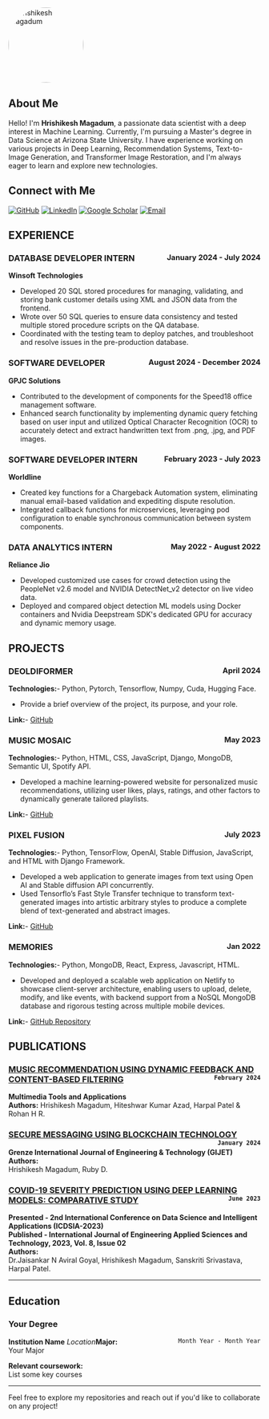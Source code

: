 
<!-- To make the image round, use HTML inside the Markdown file -->
<img src="https://github.com/user-attachments/assets/1ea7d318-934c-4b55-9cdc-1976cd8080a0" alt="Hrishikesh Magadum" style="border-radius: 50%; width: 150px; height: 150px;">

## About Me
Hello! I'm **Hrishikesh Magadum**, a passionate data scientist with a deep interest in Machine Learning. Currently, I'm pursuing a Master's degree in Data Science at Arizona State University. I have experience working on various projects in Deep Learning, Recommendation Systems, Text-to-Image Generation, and Transformer Image Restoration, and I'm always eager to learn and explore new technologies.


## Connect with Me

[![GitHub](https://img.shields.io/badge/GitHub-181717?style=for-the-badge&logo=github&logoColor=white&label=)](https://github.com/hrishikeshm12)
[![LinkedIn](https://img.shields.io/badge/LinkedIn-0077B5?style=for-the-badge&logo=linkedin&logoColor=white&label=)](https://www.linkedin.com/in/hrishikesh-magadum-323a431b3/)
[![Google Scholar](https://img.shields.io/badge/Google_Scholar-4285F4?style=for-the-badge&logo=google-scholar&logoColor=white&label=)](https://scholar.google.com/citations?user=p2Nk2JwAAAAJ&hl=en&oi=ao)
[![Email](https://img.shields.io/badge/Email-D14836?style=for-the-badge&logo=gmail&logoColor=white&label=)](mailto:hrishikeshmagadum09@gmail.com)



## EXPERIENCE


### DATABASE DEVELOPER INTERN <span style="float: right; font-size: 0.9em;">January 2024 - July 2024</span>  
**Winsoft Technologies**
- Developed 20 SQL stored procedures for managing, validating, and storing bank customer details using XML and JSON data from the frontend.
- Wrote over 50 SQL queries to ensure data consistency and tested multiple stored procedure scripts on the QA database.
- Coordinated with the testing team to deploy patches, and troubleshoot and resolve issues in the pre-production database.

### SOFTWARE DEVELOPER <span style="float: right; font-size: 0.9em;">August 2024 - December 2024</span>
**GPJC Solutions**
- Contributed to the development of components for the Speed18 office management software.
- Enhanced search functionality by implementing dynamic query fetching based on user input and utilized Optical Character Recognition (OCR) to accurately detect and extract handwritten text from .png, .jpg, and PDF images.

### SOFTWARE DEVELOPER INTERN <span style="float: right; font-size: 0.9em;">February 2023 - July 2023</span>
**Worldline**
- Created key functions for a Chargeback Automation system, eliminating manual email-based validation and expediting dispute resolution.
- Integrated callback functions for microservices, leveraging pod configuration to enable synchronous communication between system components.

### DATA ANALYTICS INTERN <span style="float: right; font-size: 0.9em;">May 2022 - August 2022</span>
**Reliance Jio**
- Developed customized use cases for crowd detection using the PeopleNet v2.6 model and NVIDIA DetectNet_v2 detector on live video data.
- Deployed and compared object detection ML models using Docker containers and Nvidia Deepstream SDK's dedicated GPU for accuracy and dynamic memory usage.




## PROJECTS


### DEOLDIFORMER <span style="float: right; font-size: 0.9em;">April 2024</span>  
**Technologies:**- Python, Pytorch, Tensorflow, Numpy, Cuda, Hugging Face.
- Provide a brief overview of the project, its purpose, and your role.

**Link:**- [GitHub](https://github.com/)

### MUSIC MOSAIC <span style="float: right; font-size: 0.9em;">May 2023</span>
**Technologies:**- Python, HTML, CSS, JavaScript, Django, MongoDB, Semantic UI, Spotify API.
- Developed a machine learning-powered website for personalized music recommendations, utilizing user likes, plays, ratings, and other factors to dynamically generate tailored playlists.

**Link:**- [GitHub](https://github.com/)

### PIXEL FUSION <span style="float: right; font-size: 0.9em;">July 2023</span>
**Technologies:**- Python, TensorFlow, OpenAI, Stable Diffusion, JavaScript, and HTML with Django Framework.
-  Developed a web application to generate images from text using Open AI and Stable diffusion API concurrently.
- Used Tensorflo’s Fast Style Transfer technique to transform text-generated images into artistic arbitrary styles to produce a complete blend of text-generated and abstract images.

**Link:**- [GitHub](https://github.com/)

### MEMORIES <span style="float: right; font-size: 0.9em;">Jan 2022</span>
**Technologies:**- Python, MongoDB, React, Express, Javascript, HTML.
- Developed and deployed a scalable web application on Netlify to showcase client-server architecture, enabling users to upload, delete, modify, and like events, with backend support from a NoSQL MongoDB database and rigorous testing across multiple mobile devices.

**Link:**- [GitHub Repository](https://github.com/)


## PUBLICATIONS

### [MUSIC RECOMMENDATION USING DYNAMIC FEEDBACK AND CONTENT-BASED FILTERING](https://link.springer.com/article/10.1007/s11042-024-18636-8) <span style="float: right; font-size: 14px;">`February 2024`</span>
**Multimedia Tools and Applications**   
**Authors:** 
Hrishikesh Magadum, Hiteshwar Kumar Azad, Harpal Patel & Rohan H R.


### [SECURE MESSAGING USING BLOCKCHAIN TECHNOLOGY](https://openurl.ebsco.com/EPDB%3Agcd%3A7%3A5246311/detailv2?sid=ebsco%3Aplink%3Ascholar&id=ebsco%3Agcd%3A175658260&crl=c) <span style="float: right; font-size: 14px;">`January 2024`</span>
**Grenze International Journal of Engineering & Technology (GIJET)**  
**Authors:**  
Hrishikesh  Magadum, Ruby D.


### [COVID-19 SEVERITY PREDICTION USING DEEP LEARNING MODELS: COMPARATIVE STUDY](https://www.ijeast.com/papers/101-106,%20Tesma0802,IJEAST.pdf) <span style="float: right; font-size: 14px;">`June 2023`</span>

**Presented - 2nd International Conference on Data Science and Intelligent Applications (ICDSIA-2023)**<br>
**Published - International Journal of Engineering Applied Sciences and Technology, 2023, Vol. 8, Issue 02**<br>
**Authors:**  
Dr.Jaisankar N Aviral Goyal, Hrishikesh Magadum, Sanskriti Srivastava, Harpal Patel.

---

## Education
### Your Degree
**Institution Name**
*Location*<span style="float: right; font-size: 14px;">`Month Year - Month Year`</span>**Major:**  
Your Major

**Relevant coursework:**  
List some key courses


---

Feel free to explore my repositories and reach out if you'd like to collaborate on any project!
